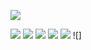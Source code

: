 ![](https://github.com/Rocketseat/bootcamp-gostack-desafio-02/blob/master/.github/logo.png?raw=true)

![](https://img.shields.io/github/stars/samuk190/DesafioGympoint) ![](https://img.shields.io/github/forks/samuk190/DesafioGympoint) ![](https://img.shields.io/github/tag/samuk190/editor.md.svg) ![](https://img.shields.io/github/issues/samuk190/DesafioGympoint) ![](https://img.shields.io/github/license/samuk190/DesafioGympoint) ![]
